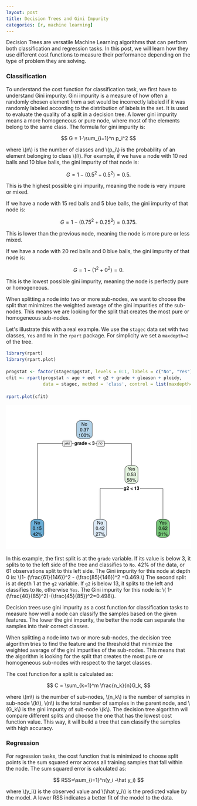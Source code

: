 ```yaml
---
layout: post
title: Decision Trees and Gini Impurity
categories: [r, machine learning]
---
```


Decision Trees are versatile Machine Learning algorithms that can perform both classification and regression tasks. In this post, we will learn how they use different cost functions to measure their performance depending on the type of problem they are solving.

### Classification
To understand the cost function for classification task, we first have to understand Gini impurity.
Gini impurity is a measure of how often a randomly chosen element from a set would be incorrectly labeled if it was randomly labeled according to the distribution of labels in the set. 
It is used to evaluate the quality of a split in a decision tree. A lower gini impurity means a more homogeneous or pure node, where most of the elements belong to the same class.
The formula for gini impurity is:

$$
G = 1-\sum_{i=1}^n p_i^2
$$

where \\(n\\) is the number of classes and \\(p_i\\) is the probability of an element belonging to class \\(i\\).
For example, if we have a node with 10 red balls and 10 blue balls, the gini impurity of that node is:

$$
G = 1- (0.5^2 + 0.5^2) = 0.5.
$$

This is the highest possible gini impurity, meaning the node is very impure or mixed.

If we have a node with 15 red balls and 5 blue balls, the gini impurity of that node is:

$$
G = 1- (0.75^2 + 0.25^2) = 0.375.
$$

This is lower than the previous node, meaning the node is more pure or less mixed.

If we have a node with 20 red balls and 0 blue balls, the gini impurity of that node is:

$$
G = 1- (1^2 + 0^2) = 0.
$$

This is the lowest possible gini impurity, meaning the node is perfectly pure or homogeneous.

When splitting a node into two or more sub-nodes, we want to choose the split that minimizes the weighted average of the gini impurities of the sub-nodes. 
This means we are looking for the split that creates the most pure or homogeneous sub-nodes.

Let's illustrate this with a real example. We use the `stagec` data set with two classes, `Yes` and `No` in the `rpart` package.
For simplicity we set a `maxdepth=2` of the tree.

```r
library(rpart)
library(rpart.plot)

progstat <- factor(stagec$pgstat, levels = 0:1, labels = c("No", "Yes"))
cfit <- rpart(progstat ~ age + eet + g2 + grade + gleason + ploidy,
              data = stagec, method = 'class', control = list(maxdepth=2))

rpart.plot(cfit)
```
![](/images/rpart.png)

In this example, the first split is at the `grade` variable. If its value is below 3, it splits to to the left side of the tree and classifies to `No`.
42% of the data, or 61 observations split to this left side.
The Gini impurity for this node at depth 0 is: \\(1- (\frac{61}{146})^2 - (\frac{85}{146})^2 =0.469.\\)
The second split is at depth 1 at the `g2` variable. If `g2` is below 13, it splits to the left and classifies to `No`, otherwise `Yes`.
The Gini impurity for this node is: \\( 1- (\frac{40}{85}^2)-(\frac{45}{85})^2=0.498\\).

Decision trees use gini impurity as a cost function for classification tasks to measure how well a node can classify the samples based on the given features. 
The lower the gini impurity, the better the node can separate the samples into their correct classes.

When splitting a node into two or more sub-nodes, the decision tree algorithm tries to find the feature and the threshold that minimize the weighted average of the gini impurities of the sub-nodes. 
This means that the algorithm is looking for the split that creates the most pure or homogeneous sub-nodes with respect to the target classes.

The cost function for a split is calculated as:

$$
C = \sum_{k=1}^m \frac{n_k}{n}G_k,
$$

where \\(m\\) is the number of sub-nodes, \\(n_k\\) is the number of samples in sub-node \\(k\\), \\(n\\) is the total number of samples in the parent node,
and \\(G_k\\) is the gini impurity of sub-node \\(k\\).
The decision tree algorithm will compare different splits and choose the one that has the lowest cost function value. This way, it will build a tree that can classify the samples with high accuracy.

### Regression
For regression tasks, the cost function that is minimized to choose split points is the sum squared error across all training samples that fall within the node. The sum squared error is calculated as:

$$
RSS=\sum_{i=1}^n(y_i -\hat y_i)
$$

where \\(y_i\\) is the observed value and \\(\hat y_i\\) is the predicted value by the model. A lower RSS indicates a better fit of the model to the data.





